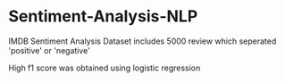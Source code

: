 # Sentiment-Analysis-NLP

IMDB Sentiment Analysis
Dataset includes 5000 review which seperated 'positive' or 'negative'

High f1 score was obtained using logistic regression
